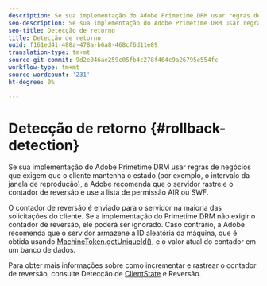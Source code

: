 ```yaml
---
description: Se sua implementação do Adobe Primetime DRM usar regras de negócios que exigem que o cliente mantenha o estado (por exemplo, o intervalo da janela de reprodução), a Adobe recomenda que o servidor rastreie o contador de reversão e use a lista de permissão AIR ou SWF.
seo-description: Se sua implementação do Adobe Primetime DRM usar regras de negócios que exigem que o cliente mantenha o estado (por exemplo, o intervalo da janela de reprodução), a Adobe recomenda que o servidor rastreie o contador de reversão e use a lista de permissão AIR ou SWF.
seo-title: Detecção de retorno
title: Detecção de retorno
uuid: f161ed41-488a-478a-b6a8-468cf6d11e89
translation-type: tm+mt
source-git-commit: 9d2e046ae259c05fb4c278f464c9a26795e554fc
workflow-type: tm+mt
source-wordcount: '231'
ht-degree: 0%

---
```



# Detecção de retorno {#rollback-detection}

Se sua implementação do Adobe Primetime DRM usar regras de negócios que exigem que o cliente mantenha o estado (por exemplo, o intervalo da janela de reprodução), a Adobe recomenda que o servidor rastreie o contador de reversão e use a lista de permissão AIR ou SWF.

O contador de reversão é enviado para o servidor na maioria das solicitações do cliente. Se a implementação do Primetime DRM não exigir o contador de reversão, ele poderá ser ignorado. Caso contrário, a Adobe recomenda que o servidor armazene a ID aleatória da máquina, que é obtida usando [MachineToken.getUniqueId()](https://help.adobe.com/en_US/primetime/api/drm-apis/server/javadocs-flashaccess-pro/com/adobe/flashaccess/sdk/cert/MachineId.html#getUniqueId()), e o valor atual do contador em um banco de dados.

Para obter mais informações sobre como incrementar e rastrear o contador de reversão, consulte Detecção de [ClientState](https://help.adobe.com/en_US/primetime/api/drm-apis/server/javadocs-flashaccess-pro/com/adobe/flashaccess/sdk/protocol/ClientState.html) e Reversão.